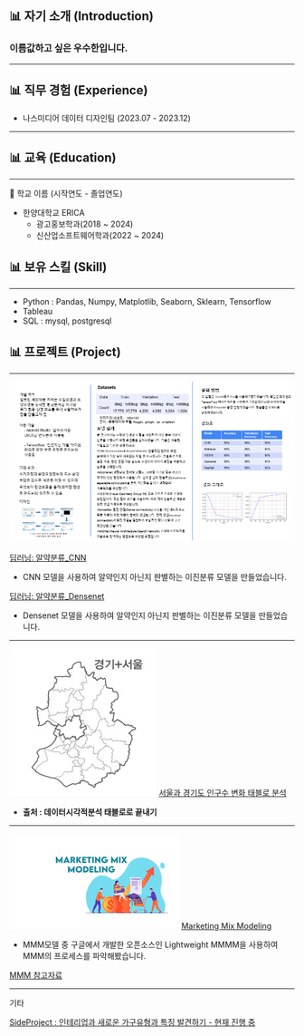 ## 📊 자기 소개 (Introduction)

### 이름값하고 싶은 우수한입니다.

------

## 📊 직무 경험 (Experience)

- 나스미디어 데이터 디자인팀 (2023.07 - 2023.12)

------

## 📊 교육 (Education)
------
🏫 학교 이름 (시작연도 - 졸업연도)

- 한양대학교 ERICA
    - 광고홍보학과(2018 ~ 2024)
    - 신산업소프트웨어학과(2022 ~ 2024)


## 📊 보유 스킬 (Skill)
------
- Python : Pandas, Numpy, Matplotlib, Seaborn, Sklearn, Tensorflow
- Tableau
- SQL : mysql, postgresql

## 📊 프로젝트 (Project)
------
![trash](assets/img/알약분류.png)

[딥러닝: 알약분류_CNN](code/알약분류/알약분류_CNN.ipynb)

- CNN 모델을 사용하여 알약인지 아닌지 판별하는 이진분류 모델을 만들었습니다.

[딥러닝: 알약분류_Densenet](code/알약분류/알약분류(densenet).ipynb)

- Densenet 모델을 사용하여 알약인지 아닌지 판별하는 이진분류 모델을 만들었습니다.

------


![서울경기](assets/img/서울경기.jpg)
[서울과 경기도 인구수 변화 태블로 분석](https://public.tableau.com/shared/RG267R9T4?:display_count=n&:origin=viz_share_link)

- **출처 : 데이터시각적분석 태블로로 끝내기**

------


![MMM](assets/img/MMM.png)
[Marketing Mix Modeling](code/MMM/lightweight_mmm.ipynb)

- MMM모델 중 구글에서 개발한 오픈소스인 Lightweight MMMM을 사용하여 MMM의 프로세스를 파악해봤습니다.

[MMM 참고자료](https://xlnt415.notion.site/Operationalizing-Modern-MMM-For-Your-Brand-2e01f5be7f834d16afece31deac0b8dc?pvs=4)

------

기타 

[SideProject : 인테리업과 새로운 가구유형과 특징 발견하기 - 현재 진행 중](code/side_project/인테리어와_새로운_가구.ipynb)
